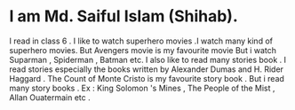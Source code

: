 # I am Md. Saiful Islam (Shihab). 
I read in class 6 . I like to watch superhero movies .I watch many kind of superhero movies. But Avengers movie is my favourite movie But i watch Suparman , Spiderman , Batman etc.  I also like to read many stories book . I read stories especially the books written by   Alexander Dumas  and H. Rider Haggard . The  Count  of Monte Cristo is my   favourite story book . But i read many story books .  Ex :  King  Solomon 's Mines ,  The  People of the  Mist , Allan Ouatermain etc .
